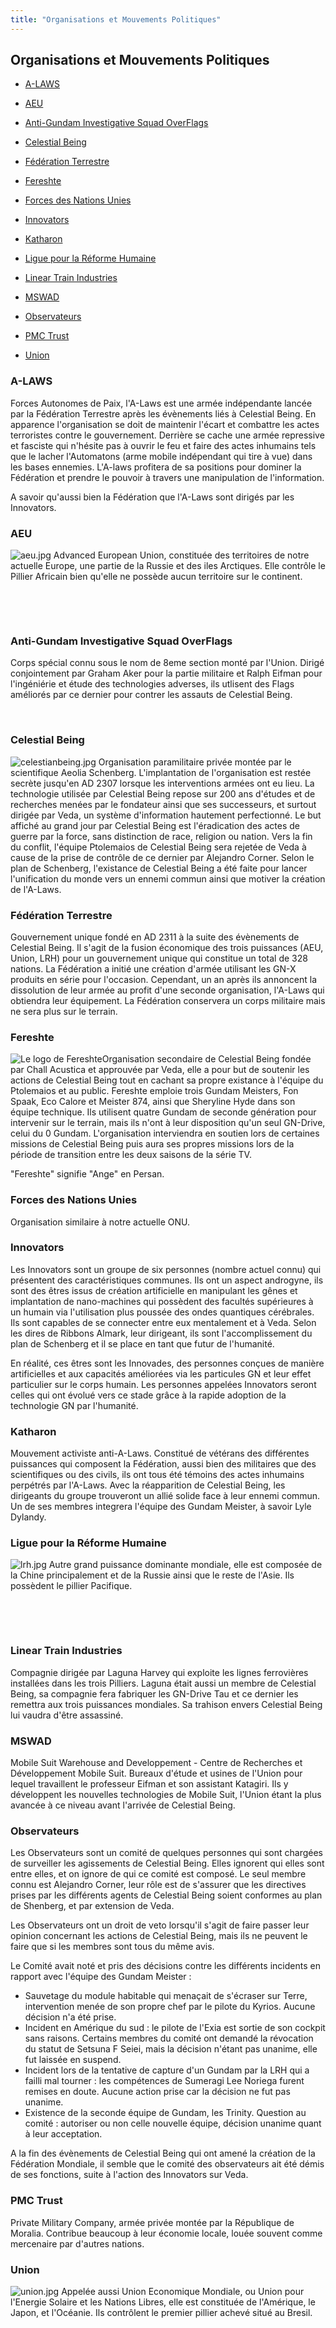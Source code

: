 ```yaml
---
title: "Organisations et Mouvements Politiques"
---
```


Organisations et Mouvements Politiques
--------------------------------------


- [A-LAWS](#a-laws)
  
- [AEU](#aeu)
  
- [Anti-Gundam Investigative Squad OverFlags](#anti-gundam-investigative-squad-overflags)
  
- [Celestial Being](#celestial-being)
  
- [Fédération Terrestre](#federation-terrestre)
  
- [Fereshte](#fereshte)
  
- [Forces des Nations Unies](#forces-des-nations-unies)
  
- [Innovators](#innovators)
  
- [Katharon](#katharon)
  
- [Ligue pour la Réforme Humaine](#ligue-pour-la-reforme-humaine)
  
- [Linear Train Industries](#linear-train-industries)
  
- [MSWAD](#mswad)
  
- [Observateurs](#observateurs)
  
- [PMC Trust](#pmc-trust)
  
- [Union](#union)



### A-LAWS


Forces Autonomes de Paix, l'A-Laws est une armée indépendante lancée par la Fédération Terrestre après les évènements liés à Celestial Being. En apparence l'organisation se doit de maintenir l'écart et combattre les actes terroristes contre le gouvernement. Derrière se cache une armée repressive et fasciste qui n'hésite pas à ouvrir le feu et faire des actes inhumains tels que le lacher l'Automatons (arme mobile indépendant qui tire à vue) dans les bases ennemies. L'A-laws profitera de sa positions pour dominer la Fédération et prendre le pouvoir à travers une manipulation de l'information.


A savoir qu'aussi bien la Fédération que l'A-Laws sont dirigés par les Innovators.



### AEU


![aeu.jpg](/images/stories/saga/gundam00/encylo/aeu.jpg "aeu.jpg")
Advanced European Union, constituée des territoires de notre actuelle Europe, une partie de la Russie et des iles Arctiques. Elle contrôle le Pillier Africain bien qu'elle ne possède aucun territoire sur le continent.


 


 


### Anti-Gundam Investigative Squad OverFlags


Corps spécial connu sous le nom de 8eme section monté par l'Union. Dirigé conjointement par Graham Aker pour la partie militaire et Ralph Eifman pour l'ingéniérie et étude des technologies adverses, ils utlisent des Flags améliorés par ce dernier pour contrer les assauts de Celestial Being.


 


### Celestial Being


![celestianbeing.jpg](/images/stories/saga/gundam00/encylo/celestianbeing.jpg "celestianbeing.jpg")
Organisation paramilitaire privée montée par le scientifique Aeolia Schenberg. L'implantation de l'organisation est restée secrète jusqu'en AD 2307 lorsque les interventions armées ont eu lieu. La technologie utilisée par Celestial Being repose sur 200 ans d'études et de recherches menées par le fondateur ainsi que ses successeurs, et surtout dirigée par Veda, un système d'information hautement perfectionné. Le but affiché au grand jour par Celestial Being est l'éradication des actes de guerre par la force, sans distinction de race, religion ou nation. Vers la fin du conflit, l'équipe Ptolemaios de Celestial Being sera rejetée de Veda à cause de la prise de contrôle de ce dernier par Alejandro Corner. Selon le plan de Schenberg, l'existance de Celestial Being a été faite pour lancer l'unification du monde vers un ennemi commun ainsi que motiver la création de l'A-Laws.



### Fédération Terrestre


Gouvernement unique fondé en AD 2311 à la suite des évènements de Celestial Being. Il s'agit de la fusion économique des trois puissances (AEU, Union, LRH) pour un gouvernement unique qui constitue un total de 328 nations. La Fédération a initié une création d'armée utilisant les GN-X produits en série pour l'occasion. Cependant, un an après ils annoncent la dissolution de leur armée au profit d'une seconde organisation, l'A-Laws qui obtiendra leur équipement. La Fédération conservera un corps militaire mais ne sera plus sur le terrain.


### Fereshte


![Le logo de Fereshte](/images/stories/manga/gundam00f/fereshte.jpg)Organisation secondaire de Celestial Being fondée par Chall Acustica et approuvée par Veda, elle a pour but de soutenir les actions de Celestial Being tout en cachant sa propre existance à l'équipe du Ptolemaios et au public. Fereshte emploie trois Gundam Meisters, Fon Spaak, Eco Calore et Meister 874, ainsi que Sheryline Hyde dans son équipe technique. Ils utilisent quatre Gundam de seconde génération pour intervenir sur le terrain, mais ils n'ont à leur disposition qu'un seul GN-Drive, celui du 0 Gundam. L'organisation interviendra en soutien lors de certaines missions de Celestial Being puis aura ses propres missions lors de la période de transition entre les deux saisons de la série TV.  


"Fereshte" signifie "Ange" en Persan.  


### Forces des Nations Unies


Organisation similaire à notre actuelle ONU.


### Innovators


Les Innovators sont un groupe de six personnes (nombre actuel connu) qui présentent des caractéristiques communes. Ils ont un aspect androgyne, ils sont des êtres issus de création artificielle en manipulant les gênes et implantation de nano-machines qui possèdent des facultés supérieures à un humain via l'utilisation plus poussée des ondes quantiques cérébrales. Ils sont capables de se connecter entre eux mentalement et à Veda. Selon les dires de Ribbons Almark, leur dirigeant, ils sont l'accomplissement du plan de Schenberg et il se place en tant que futur de l'humanité.


En réalité, ces êtres sont les Innovades, des personnes conçues de manière artificielles et aux capacités améliorées via les particules GN et leur effet particulier sur le corps humain. Les personnes appelées Innovators seront celles qui ont évolué vers ce stade grâce à la rapide adoption de la technologie GN par l'humanité.


### Katharon


Mouvement activiste anti-A-Laws. Constitué de vétérans des différentes puissances qui composent la Fédération, aussi bien des militaires que des scientifiques ou des civils, ils ont tous été témoins des actes inhumains perpétrés par l'A-Laws. Avec la réapparition de Celestial Being, les dirigeants du groupe trouveront un allié solide face à leur ennemi commun. Un de ses membres integrera l'équipe des Gundam Meister, à savoir Lyle Dylandy.


### Ligue pour la Réforme Humaine


![lrh.jpg](/images/stories/saga/gundam00/encylo/lrh.jpg "lrh.jpg")
Autre grand puissance dominante mondiale, elle est composée de la Chine principalement et de la Russie ainsi que le reste de l'Asie. Ils possèdent le pillier Pacifique.


 


 


### Linear Train Industries


Compagnie dirigée par Laguna Harvey qui exploite les lignes ferrovières installées dans les trois Pilliers. Laguna était aussi un membre de Celestial Being, sa compagnie fera fabriquer les GN-Drive Tau et ce dernier les remettra aux trois puissances mondiales. Sa trahison envers Celestial Being lui vaudra d'être assassiné.


### MSWAD


Mobile Suit Warehouse and Developpement - Centre de Recherches et Développement Mobile Suit. Bureaux d'étude et usines de l'Union pour lequel travaillent le professeur Eifman et son assistant Katagiri. Ils y développent les nouvelles technologies de Mobile Suit, l'Union étant la plus avancée à ce niveau avant l'arrivée de Celestial Being.


### Observateurs


Les Observateurs sont un comité de quelques personnes qui sont chargées de surveiller les agissements de Celestial Being. Elles ignorent qui elles sont entre elles, et on ignore de qui ce comité est composé. Le seul membre connu est Alejandro Corner, leur rôle est de s'assurer que les directives prises par les différents agents de Celestial Being soient conformes au plan de Shenberg, et par extension de Veda.


Les Observateurs ont un droit de veto lorsqu'il s'agit de faire passer leur opinion concernant les actions de Celestial Being, mais ils ne peuvent le faire que si les membres sont tous du même avis.


Le Comité avait noté et pris des décisions contre les différents incidents en rapport avec l'équipe des Gundam Meister :


* Sauvetage du module habitable qui menaçait de s'écraser sur Terre, intervention menée de son propre chef par le pilote du Kyrios. Aucune décision n'a été prise.
* Incident en Amérique du sud : le pilote de l'Exia est sortie de son cockpit sans raisons. Certains membres du comité ont demandé la révocation du statut de Setsuna F Seiei, mais la décision n'étant pas unanime, elle fut laissée en suspend.
* Incident lors de la tentative de capture d'un Gundam par la LRH qui a failli mal tourner : les compétences de Sumeragi Lee Noriega furent remises en doute. Aucune action prise car la décision ne fut pas unanime.
* Existence de la seconde équipe de Gundam, les Trinity. Question au comité : autoriser ou non celle nouvelle équipe, décision unanime quant à leur acceptation.


A la fin des évènements de Celestial Being qui ont amené la création de la Fédération Mondiale, il semble que le comité des observateurs ait été démis de ses fonctions, suite à l'action des Innovators sur Veda.


### PMC Trust


Private Military Company, armée privée montée par la République de Moralia. Contribue beaucoup à leur économie locale, louée souvent comme mercenaire par d'autres nations.


### Union


![union.jpg](/images/stories/saga/gundam00/encylo/union.jpg "Territoires de l'Union")
Appelée aussi Union Economique Mondiale, ou Union pour l'Energie Solaire et les Nations Libres, elle est constituée de l'Amérique, le Japon, et l'Océanie. Ils contrôlent le premier pillier achevé situé au Bresil.


